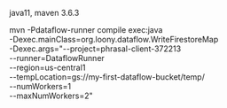 java11, maven 3.6.3

mvn -Pdataflow-runner compile exec:java \
-Dexec.mainClass=org.loony.dataflow.WriteFirestoreMap \
-Dexec.args="--project=phrasal-client-372213 \
--runner=DataflowRunner \
--region=us-central1 \
--tempLocation=gs://my-first-dataflow-bucket/temp/ \
--numWorkers=1 \
--maxNumWorkers=2" 